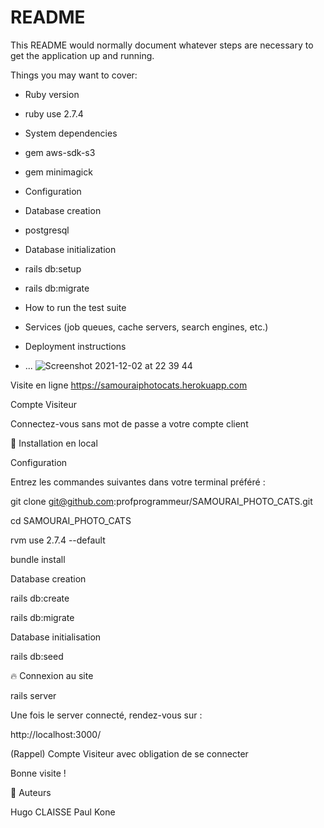 # README

This README would normally document whatever steps are necessary to get the
application up and running.

Things you may want to cover:

* Ruby version
* ruby use 2.7.4

* System dependencies
* gem aws-sdk-s3
* gem minimagick

* Configuration

* Database creation
* postgresql

* Database initialization
* rails db:setup
* rails db:migrate

* How to run the test suite

* Services (job queues, cache servers, search engines, etc.)

* Deployment instructions

* ...
![Screenshot 2021-12-02 at 22 39 44](https://user-images.githubusercontent.com/45837593/144507586-6b2ede0b-a3aa-4822-833c-ecc907115c5d.png)

Visite en ligne https://samouraiphotocats.herokuapp.com

Compte Visiteur

Connectez-vous sans mot de passe a votre compte client

🔧 Installation en local

Configuration

Entrez les commandes suivantes dans votre terminal préféré :

git clone git@github.com:profprogrammeur/SAMOURAI_PHOTO_CATS.git

cd SAMOURAI_PHOTO_CATS

rvm use 2.7.4 --default 

bundle install

Database creation

rails db:create

rails db:migrate

Database initialisation

rails db:seed



🔥 Connexion au site

rails server

Une fois le server connecté, rendez-vous sur :

http://localhost:3000/

(Rappel) Compte Visiteur avec obligation de se connecter



Bonne visite !

🐰 Auteurs

Hugo CLAISSE
Paul Kone

